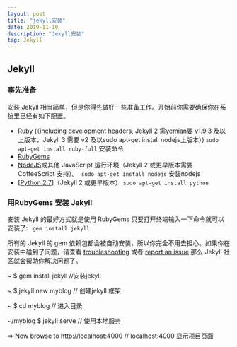 ```yaml
---
layout: post
title: "jekyll安装"
date: 2019-11-10 
description: "Jekyll安装"
tag: Jekyll
---   
```



## Jekyll

### 事先准备

安装 Jekyll 相当简单，但是你得先做好一些准备工作。开始前你需要确保你在系统里已经有如下配置。
- [Ruby](http://www.ruby-lang.org/en/downloads/) (（including development headers, Jekyll 2 需yemian要 v1.9.3 及以上版本，Jekyll 3 需要 v2 及以sudo apt-get install nodejs上版本）)
`` sudo apt-get install ruby-full `` 安装命令
- [RubyGems](https://rubygems.org/pages/download) 
- [NodeJS](https://nodejs.org/en/)或其他 JavaScript 运行环境（Jekyll 2 或更早版本需要 CoffeeScript 支持）。`` sudo apt-get install nodejs`` 安装nodejs
- [[Python 2.7](https://www.python.org/downloads/)]（Jekyll 2 或更早版本） `` sudo apt-get install python ``

###  用RubyGems 安装 Jekyll

安装 Jekyll 的最好方式就是使用 RubyGems 只要打开终端输入一下命令就可以安装了: `` gem install jekyll``

所有的 Jekyll 的 gem 依赖包都会被自动安装，所以你完全不用去担心。如果你在安装中碰到了问题，请查看 [troubleshooting](http://jekyllcn.com/docs/troubleshooting/) 或者 [report an issue](https://github.com/jekyll/jekyll/issues/new) 那么 Jekyll 社区就会帮助你解决问题了。

~ $ gem install jekyll   		//安装jekyll

~ $ jekyll new myblog 		// 创建jekyll 框架

~ $ cd myblog 						//  进入目录

~/myblog $ jekyll serve		// 使用本地服务

  => Now browse to http://localhost:4000 	// localhost:4000 显示项目页面

